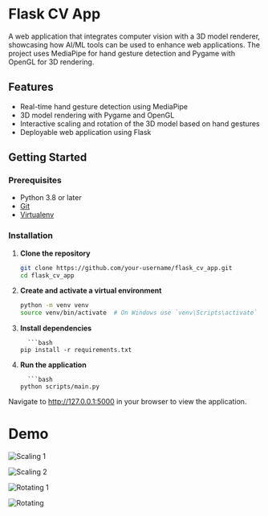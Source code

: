 # Flask CV App

A web application that integrates computer vision with a 3D model renderer, showcasing how AI/ML tools can be used to enhance web applications. The project uses MediaPipe for hand gesture detection and Pygame with OpenGL for 3D rendering. 

## Features

- Real-time hand gesture detection using MediaPipe
- 3D model rendering with Pygame and OpenGL
- Interactive scaling and rotation of the 3D model based on hand gestures
- Deployable web application using Flask

## Getting Started

### Prerequisites

- Python 3.8 or later
- [Git](https://git-scm.com/)
- [Virtualenv](https://virtualenv.pypa.io/en/latest/)

### Installation

1. **Clone the repository**

   ```bash
   git clone https://github.com/your-username/flask_cv_app.git
   cd flask_cv_app
   
2. **Create and activate a virtual environment**

      ```bash
   python -m venv venv
   source venv/bin/activate  # On Windows use `venv\Scripts\activate`
      
3. **Install dependencies**

         ```bash
       pip install -r requirements.txt
   
5. **Run the application**
   
         ```bash
       python scripts/main.py

Navigate to http://127.0.0.1:5000 in your browser to view the application.

# Demo

![Scaling 1](app/static/images/screenshot.png)

![Scaling 2](app/static/images/screenshot.png)

![Rotating 1](app/static/images/screenshot.png)

![Rotating](app/static/images/screenshot.png)


